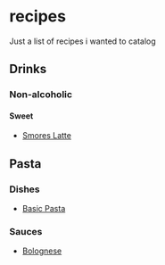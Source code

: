 # recipes

Just a list of recipes i wanted to catalog

## Drinks

### Non-alcoholic

#### Sweet

- [Smores Latte](https://github.com/mbround18/recipes/blob/main/drinks%2Fnon-alcoholic%2Fsweet%2Fsmores-coffee.md)

## Pasta

### Dishes

- [Basic Pasta](./pasta/dishes/basic.md)

### Sauces

- [Bolognese](./pasta/sauces/Bolognese.md)
